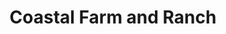 ---
title: "Coastal Farm and Ranch"
url: /corvallis/coastal-farm-and-ranch/
shop: Landwirtschaftlich
---
